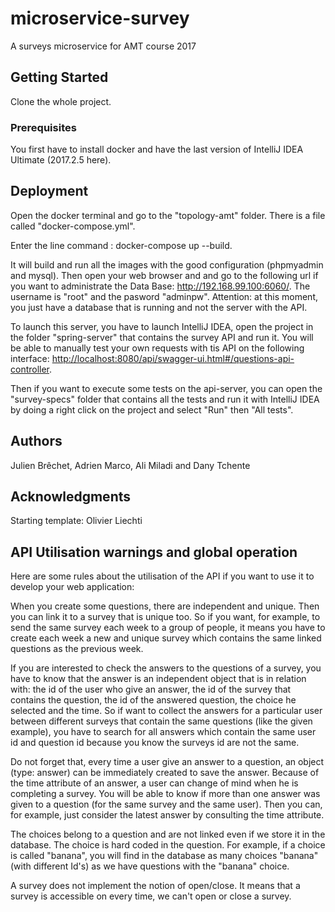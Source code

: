 

# microservice-survey

A surveys microservice for AMT course 2017

## Getting Started

Clone the whole project.

### Prerequisites

You first have to install docker and have the last version of IntelliJ IDEA Ultimate (2017.2.5 here).


## Deployment

Open the docker terminal and go to the "topology-amt" folder. There is a file called "docker-compose.yml". 

Enter the line command : docker-compose up --build.

It will build and run all the images with the good configuration (phpmyadmin and mysql).
Then open your web browser and and go to the following url if you want to administrate the Data Base: <http://192.168.99.100:6060/>. The username is "root" and the pasword "adminpw".
Attention: at this moment, you just have a database that is running and not the server with the API.

To launch this server, you have to launch IntelliJ IDEA, open the project in the folder "spring-server" that contains the survey API and run it.
You will be able to manually test your own requests with tis API on the following interface: <http://localhost:8080/api/swagger-ui.html#/questions-api-controller>.

Then if you want to execute some tests on the api-server, you can open the "survey-specs" folder that contains all the tests and run it with IntelliJ IDEA by doing a right click on the project and select "Run" then "All tests".



## Authors
Julien Brêchet, Adrien Marco, Ali Miladi and Dany Tchente


## Acknowledgments

Starting template: Olivier Liechti

## API Utilisation warnings and global operation
Here are some rules about the utilisation of the API if you want to use it to develop your web application:

When you create some questions, there are independent and unique. Then you can link it to a survey that is unique too. So if you want, for example, to send the same survey each week to a group of people, it means you have to create each week a new and unique survey which contains the same linked questions as the previous week.

If you are interested to check the answers to the questions of a survey, you have to know that the answer is an independent object that is in relation with: the id of the user who give an answer, the id of the survey that contains the question, the id of the answered question, the choice he selected and the time. So if want to collect the answers for a particular user between different surveys that contain the same questions (like the given example), you have to search for all answers which contain the same user id and question id because you know the surveys id are not the same.

Do not forget that, every time a user give an answer to a question, an object (type: answer) can be immediately created to save the answer. Because of the time attribute of an answer,  a user can change of mind when he is completing a survey. You will be able to know if more than one answer was given to a question (for the same survey and the same user). Then you can, for example, just consider the latest answer by consulting the time attribute.

The choices belong to a question and are not linked even if we store it in the database. The choice is hard coded in the question. For example, if a choice is called "banana", you will find in the database as many choices "banana" (with different Id's) as we have questions with the "banana" choice.

A survey does not implement the notion of open/close. It means that a survey is accessible on every time, we can't open or close a survey.



